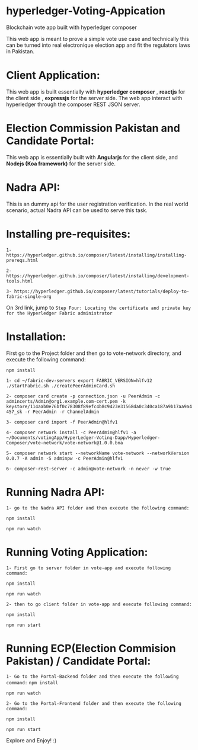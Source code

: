 # hyperledger-Voting-Appication

Blockchain vote app built with hyperledger composer

This web app is meant to prove a simple vote use case and technically this can be turned into real electronique election app and fit the regulators laws in Pakistan.

# Client Application:

This web app is built essentially with **hyperledger composer** , **reactjs** for the client side , **expressjs** for the server side.
The web app interact with hyperledger through the composer REST JSON server.

# Election Commission Pakistan and Candidate Portal:

This web app is essentially built with **Angularjs** for the client side, and **Nodejs (Koa framework)** for the server side.

# Nadra API:

This is an dummy api for the user registration verification.
In the real world scenario, actual Nadra API can be used to serve this task.

# Installing pre-requisites:

`1- https://hyperledger.github.io/composer/latest/installing/installing-prereqs.html`

`2- https://hyperledger.github.io/composer/latest/installing/development-tools.html`

`3- https://hyperledger.github.io/composer/latest/tutorials/deploy-to-fabric-single-org`

On 3rd link, jump to `Step Four: Locating the certificate and private key for the Hyperledger Fabric administrator`

# Installation:

First go to the Project folder and then go to vote-network directory, and execute the following command:

`npm install`

`1- cd ~/fabric-dev-servers
export FABRIC_VERSION=hlfv12
./startFabric.sh
./createPeerAdminCard.sh`

`2- composer card create -p connection.json -u PeerAdmin -c admincerts/Admin@org1.example.com-cert.pem -k keystore/114aab0e76bf0c78308f89efc4b8c9423e31568da0c340ca187a9b17aa9a4457_sk -r PeerAdmin -r ChannelAdmin`

`3- composer card import -f PeerAdmin@hlfv1`

`4- composer network install -c PeerAdmin@hlfv1 -a ~/Documents/votingApp/HyperLedger-Voting-Dapp/Hyperledger-Composer/vote-network/vote-network@1.0.0.bna`

`5- composer network start --networkName vote-network --networkVersion 0.0.7 -A admin -S adminpw -c PeerAdmin@hlfv1`

`6- composer-rest-server -c admin@vote-network -n never -w true`

# Running Nadra API: 

`1- go to the Nadra API folder and then execute the following command:`

`npm install`

`npm run watch`

# Running Voting Application:

`1- First go to server folder in vote-app and execute following command:`

`npm install`

`npm run watch`

`2- then to go client folder in vote-app and execute following command:`

`npm install`

`npm run start`

# Running ECP(Election Commision Pakistan) / Candidate Portal:

`1- Go to the Portal-Backend folder and then execute the following command:`
`npm install`

`npm run watch`

`2- Go to the Portal-Frontend folder and then execute the following command:`

`npm install`

`npm run start`

Explore and Enjoy! :)


